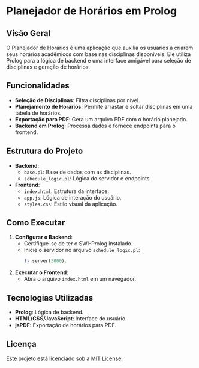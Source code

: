 # Planejador de Horários em Prolog

## Visão Geral

O Planejador de Horários é uma aplicação que auxilia os usuários a criarem seus horários acadêmicos com base nas disciplinas disponíveis. Ele utiliza Prolog para a lógica de backend e uma interface amigável para seleção de disciplinas e geração de horários.

## Funcionalidades

- **Seleção de Disciplinas**: Filtra disciplinas por nível.
- **Planejamento de Horários**: Permite arrastar e soltar disciplinas em uma tabela de horários.
- **Exportação para PDF**: Gera um arquivo PDF com o horário planejado.
- **Backend em Prolog**: Processa dados e fornece endpoints para o frontend.

## Estrutura do Projeto

- **Backend**:
  - `base.pl`: Base de dados com as disciplinas.
  - `schedule_logic.pl`: Lógica do servidor e endpoints.
- **Frontend**:
  - `index.html`: Estrutura da interface.
  - `app.js`: Lógica de interação do usuário.
  - `styles.css`: Estilo visual da aplicação.

## Como Executar

1. **Configurar o Backend**:
   - Certifique-se de ter o SWI-Prolog instalado.
   - Inicie o servidor no arquivo `schedule_logic.pl`:
     ```prolog
     ?- server(3000).
     ```
2. **Executar o Frontend**:
   - Abra o arquivo `index.html` em um navegador.

## Tecnologias Utilizadas

- **Prolog**: Lógica de backend.
- **HTML/CSS/JavaScript**: Interface do usuário.
- **jsPDF**: Exportação de horários para PDF.

## Licença

Este projeto está licenciado sob a [MIT License](LICENSE).
